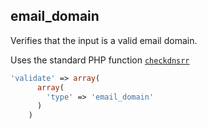## email_domain

Verifies that the input is a valid email domain.

Uses the standard PHP function [`checkdnsrr`](http://php.net/manual/en/function.checkdnsrr.php)

```php
'validate' => array(
      array(
        'type' => 'email_domain'
      )
    )
```
